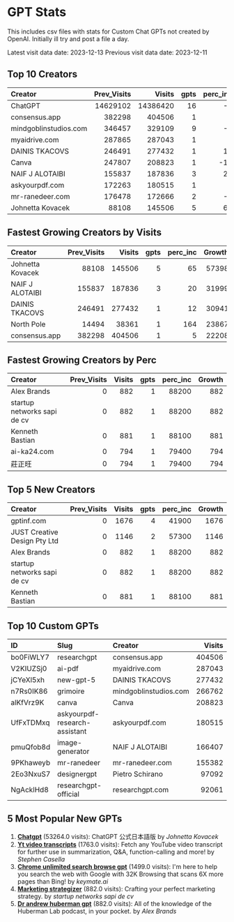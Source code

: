 # GPT Stats
This includes csv files with stats for Custom Chat GPTs not created by OpenAI.
Initially ill try and post a file a day.

Latest visit data date: 2023-12-13
Previous visit data date: 2023-12-11

## Top 10 Creators

| Creator               |   Prev_Visits |   Visits |   gpts |   perc_inc |
|:----------------------|--------------:|---------:|-------:|-----------:|
| ChatGPT               |      14629102 | 14386420 |     16 |         -1 |
| consensus.app         |        382298 |   404506 |      1 |          5 |
| mindgoblinstudios.com |        346457 |   329109 |      9 |         -5 |
| myaidrive.com         |        287865 |   287043 |      1 |          0 |
| DAINIS TKACOVS        |        246491 |   277432 |      1 |         12 |
| Canva                 |        247807 |   208823 |      1 |        -15 |
| NAIF J ALOTAIBI       |        155837 |   187836 |      3 |         20 |
| askyourpdf.com        |        172263 |   180515 |      1 |          4 |
| mr-ranedeer.com       |        176478 |   172666 |      2 |         -2 |
| Johnetta Kovacek      |         88108 |   145506 |      5 |         65 |

## Fastest Growing Creators by Visits

| Creator          |   Prev_Visits |   Visits |   gpts |   perc_inc |   Growth |
|:-----------------|--------------:|---------:|-------:|-----------:|---------:|
| Johnetta Kovacek |         88108 |   145506 |      5 |         65 |    57398 |
| NAIF J ALOTAIBI  |        155837 |   187836 |      3 |         20 |    31999 |
| DAINIS TKACOVS   |        246491 |   277432 |      1 |         12 |    30941 |
| North Pole       |         14494 |    38361 |      1 |        164 |    23867 |
| consensus.app    |        382298 |   404506 |      1 |          5 |    22208 |

## Fastest Growing Creators by Perc

| Creator                     |   Prev_Visits |   Visits |   gpts |   perc_inc |   Growth |
|:----------------------------|--------------:|---------:|-------:|-----------:|---------:|
| Alex Brands                 |             0 |      882 |      1 |      88200 |      882 |
| startup networks sapi de cv |             0 |      882 |      1 |      88200 |      882 |
| Kenneth Bastian             |             0 |      881 |      1 |      88100 |      881 |
| ai-ka24.com                 |             0 |      794 |      1 |      79400 |      794 |
| 莊正旺                      |             0 |      794 |      1 |      79400 |      794 |

## Top 5 New Creators

| Creator                      |   Prev_Visits |   Visits |   gpts |   perc_inc |   Growth |
|:-----------------------------|--------------:|---------:|-------:|-----------:|---------:|
| gptinf.com                   |             0 |     1676 |      4 |      41900 |     1676 |
| JUST Creative Design Pty Ltd |             0 |     1146 |      2 |      57300 |     1146 |
| Alex Brands                  |             0 |      882 |      1 |      88200 |      882 |
| startup networks sapi de cv  |             0 |      882 |      1 |      88200 |      882 |
| Kenneth Bastian              |             0 |      881 |      1 |      88100 |      881 |

## Top 10 Custom GPTs

| ID        | Slug                          | Creator               |   Visits |
|:----------|:------------------------------|:----------------------|---------:|
| bo0FiWLY7 | researchgpt                   | consensus.app         |   404506 |
| V2KIUZSj0 | ai-pdf                        | myaidrive.com         |   287043 |
| jCYeXl5xh | new-gpt-5                     | DAINIS TKACOVS        |   277432 |
| n7Rs0IK86 | grimoire                      | mindgoblinstudios.com |   266762 |
| alKfVrz9K | canva                         | Canva                 |   208823 |
| UfFxTDMxq | askyourpdf-research-assistant | askyourpdf.com        |   180515 |
| pmuQfob8d | image-generator               | NAIF J ALOTAIBI       |   166407 |
| 9PKhaweyb | mr-ranedeer                   | mr-ranedeer.com       |   155382 |
| 2Eo3NxuS7 | designergpt                   | Pietro Schirano       |    97092 |
| NgAcklHd8 | researchgpt-official          | researchgpt.com       |    92061 |

## 5 Most Popular New GPTs

1. **[Chatgpt](https://chat.openai.com/g/g-2PldCK28L-chatgpt)** (53264.0 visits): ChatGPT 公式日本語版 by _Johnetta Kovacek_
2. **[Yt video transcripts](https://chat.openai.com/g/g-mMR39V6Vd-yt-video-transcripts)** (1763.0 visits): Fetch any YouTube video transcript for further use in summarization, Q&A, function-calling and more! by _Stephen Casella_
3. **[Chrome unlimited search  browse gpt](https://chat.openai.com/g/g-FRuuETkCy-chrome-unlimited-search--browse-gpt)** (1499.0 visits): I'm here to help you search the web with Google with 32K Browsing that scans 6X more pages than Bing! by _keymate.ai_
4. **[Marketing strategizer](https://chat.openai.com/g/g-uvR9nQAp1-marketing-strategizer)** (882.0 visits): Crafting your perfect marketing strategy. by _startup networks sapi de cv_
5. **[Dr andrew huberman gpt](https://chat.openai.com/g/g-p0EHHLHLi-dr-andrew-huberman-gpt)** (882.0 visits): All of the knowledge of the Huberman Lab podcast, in your pocket. by _Alex Brands_
